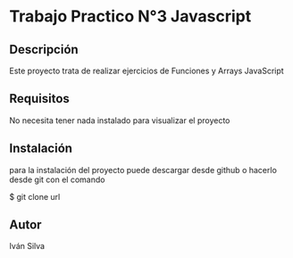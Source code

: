 # Trabajo Practico N°3 Javascript

## Descripción

Este proyecto trata de realizar ejercicios de Funciones y Arrays JavaScript

## Requisitos

No necesita tener nada instalado para visualizar el proyecto

## Instalación

para la instalación del proyecto puede descargar desde github o hacerlo desde git con el comando

$ git clone url

## Autor

Iván Silva
